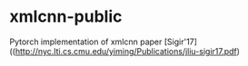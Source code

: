 # xmlcnn-public
Pytorch implementation of xmlcnn paper [Sigir'17] ((http://nyc.lti.cs.cmu.edu/yiming/Publications/jliu-sigir17.pdf)

